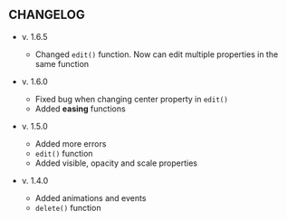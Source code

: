 ## CHANGELOG

* v. 1.6.5
  * Changed <code>edit()</code> function. Now can edit multiple properties in the same function

* v. 1.6.0 
  * Fixed bug when changing center property in <code>edit()</code>
  * Added **easing** functions

* v. 1.5.0 
  * Added more errors
  * <code>edit()</code> function
  * Added visible, opacity and scale properties
  
* v. 1.4.0 
  * Added animations and events
  * <code>delete()</code> function
